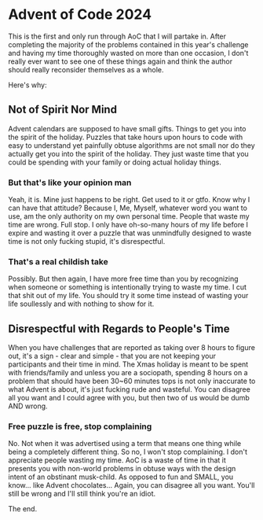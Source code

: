 # Advent of Code 2024

This is the first and only run through AoC that I will partake in. 
After completing the majority of the problems contained in this year's challenge and having my time thoroughly wasted on more than one occasion, I don't really ever want to see one of these things again and think the author should really reconsider themselves as a whole. 

Here's why: 

## Not of Spirit Nor Mind
Advent calendars are supposed to have small gifts. Things to get you into the spirit of the holiday. 
Puzzles that take hours upon hours to code with easy to understand yet painfully obtuse algorithms are not small nor do they actually get you into the spirit of the holiday. 
They just waste time that you could be spending with your family or doing actual holiday things. 

### But that's like your opinion man

Yeah, it is. Mine just happens to be right. 
Get used to it or gtfo. 
Know why I can have that attitude? 
Because I, Me, Myself, whatever word you want to use, am the only authority on my own personal time. 
People that waste my time are wrong. Full stop. 
I only have oh-so-many hours of my life before I expire and wasting it over a puzzle that was unmindfully designed to waste time is not only fucking stupid, it's disrespectful. 

### That's a real childish take

Possibly. But then again, I have more free time than you by recognizing when someone or something is intentionally trying to waste my time.
I cut that shit out of my life. You should try it some time instead of wasting your life soullessly and with nothing to show for it.

## Disrespectful with Regards to People's Time
When you have challenges that are reported as taking over 8 hours to figure out, it's a sign - clear and simple - that you are not keeping your participants and their time in mind. 
The Xmas holiday is meant to be spent with friends/family and unless you are a sociopath, spending 8 hours on a problem that should have been 30~60 minutes tops is not only inaccurate to what Advent is about, it's just fucking rude and wasteful. 
You can disagree all you want and I could agree with you, but then two of us would be dumb AND wrong. 

### Free puzzle is free, stop complaining
No. Not when it was advertised using a term that means one thing while being a completely different thing. 
So no, I won't stop complaining. 
I don't appreciate people wasting my time. 
AoC is a waste of time in that it presents you with non-world problems in obtuse ways with the design intent of an obstinant musk-child.
As opposed to fun and SMALL, you know... like Advent chocolates... 
Again, you can disagree all you want. You'll still be wrong and I'll still think you're an idiot.

The end.


